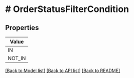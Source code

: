 # # OrderStatusFilterCondition


## Properties 



| Value |
------------ | 
IN|&quot;IN&quot;
NOT_IN|&quot;NOT_IN&quot;

[[Back to Model list]](../../README.md#models) [[Back to API list]](../../README.md#endpoints) [[Back to README]](../../README.md)

